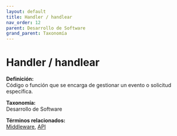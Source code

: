 ```yaml
---
layout: default
title: Handler / handlear
nav_order: 12
parent: Desarrollo de Software
grand_parent: Taxonomía
---
```


# Handler / handlear

**Definición:**  
Código o función que se encarga de gestionar un evento o solicitud específica.

**Taxonomía:**  
Desarrollo de Software

**Términos relacionados:**  
[Middleware](https://maleniski.github.io/diccionario-angl-tec-mx/docs/taxonomia/middleware/middleware.html), [API](https://maleniski.github.io/diccionario-angl-tec-mx/docs/taxonomia/api/api.html)
